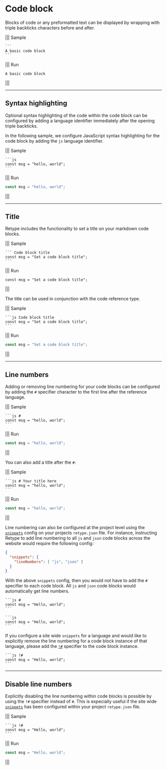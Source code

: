 # Code block

Blocks of code or any preformatted text can be displayed by wrapping with triple backticks characters before and after.

||| Sample
~~~
```
A basic code block
```
~~~
||| Run
```
A basic code block
```
|||

---

## Syntax highlighting

Optional syntax highlighting of the code within the code block can be configured by adding a language identifier immediately after the opening triple backticks.

In the following sample, we configure JavaScript syntax highlighting for the code block by adding the `js` language identifier.

||| Sample
~~~
```js
const msg = "hello, world";
```
~~~
||| Run
```js
const msg = "hello, world";
```
|||

---

## Title

Retype includes the functionality to set a title on your markdown code blocks.

||| Sample
~~~
``` Code block title
const msg = "Set a code block title";
```
~~~
||| Run
``` Code block title
const msg = "Set a code block title";
```
|||

The title can be used in conjunction with the code reference type.

||| Sample
~~~
```js Code block title
const msg = "Set a code block title";
```
~~~
||| Run
```js Code block title
const msg = "Set a code block title";
```
|||

---

## Line numbers

Adding or removing line numbering for your code blocks can be configured by adding the `#` specifier character to the first line after the reference language.

||| Sample
~~~
```js #
const msg = "hello, world";
```
~~~
||| Run
```js #
const msg = "hello, world";
```
|||

You can also add a title after the `#`:

||| Sample
~~~
```js # Your title here
const msg = "hello, world";
```
~~~
||| Run
```js # Your title here
const msg = "hello, world";
```
|||

Line numbering can also be configured at the project level using the [`snippets`](../configuration/project.md#snippets) config on your projects `retype.json` file. For instance, instructing Retype to add line numbering to all `js` and `json` code blocks across the website would require the following config:

```json Enable line numbering for js and json code blocks site wide
{
  "snippets": {
    "lineNumbers": [ "js", "json" ]
  }
}
```

With the above `snippets` config, then you would not have to add the `#` specifier to each code block. All `js` and `json` code blocks would automatically get line numbers.

~~~ Without `snippets` config
```js #
const msg = "Hello, world";
```
~~~

~~~ With `snippets` config
```js
const msg = "Hello, world";
```
~~~

If you configure a site wide `snippets` for a language and would like to explicitly remove the line numbering for a code block instance of that language, please add the [`!#`](#disable-line-numbers) specifier to the code block instance.

~~~ Remove line numbers if `snippets` config
```js !#
const msg = "Hello, world";
```
~~~

---

## Disable line numbers

Explicitly disabling the line numbering within code blocks is possible by using the `!#` specifier instead of `#`. This is expecially useful if the site wide [`snippets`](http://localhost:5000/configuration/project/#snippets) has been configured within your project `retype.json` file.

||| Sample
~~~
```js !#
const msg = "Hello, world";
```
~~~
||| Run
```js !#
const msg = "Hello, world";
```
|||
